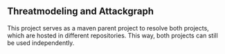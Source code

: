 ## Threatmodeling and Attackgraph
This project serves as a maven parent project to resolve both projects, which are hosted in different repositories. This way, both projects can still be used independently.